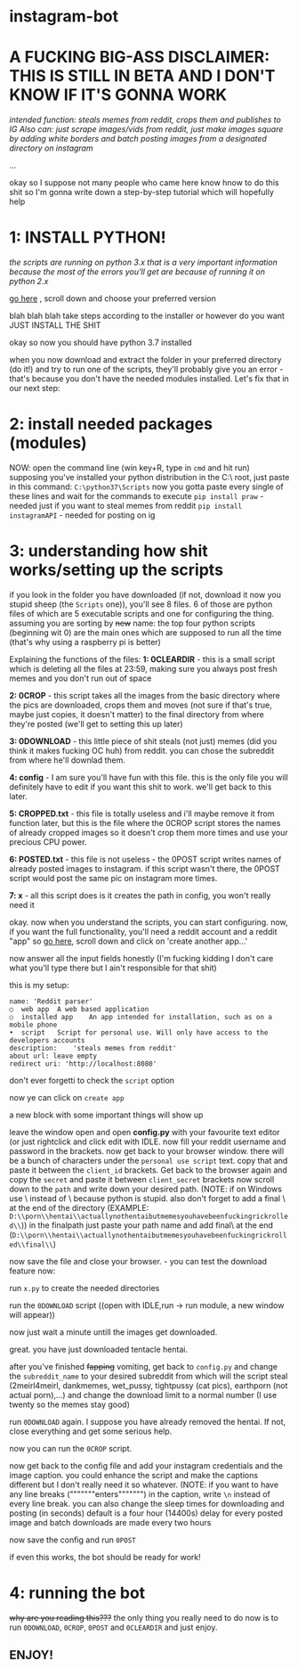# instagram-bot
# A FUCKING BIG-ASS DISCLAIMER: THIS IS STILL IN BETA AND I DON'T KNOW IF IT'S GONNA WORK

_intended function: steals memes from reddit, crops them and publishes to IG_
_Also can: just scrape images/vids from reddit, just make images square by adding white borders and batch posting images from a designated directory on instagram_

...

okay so I suppose not many people who came here know hnow to do this shit so I'm gonna write down a step-by-step tutorial which will hopefully help


# 1: INSTALL PYTHON!

_the scripts are running on python 3.x_
_that is a very important information because the most of the errors you'll get are because of running it on python 2.x_

[go here](https://www.python.org/downloads/release/python-370/) , scroll down and choose your preferred version 

blah blah blah take steps according to the installer or however do you want JUST INSTALL THE SHIT

okay so now you should have python 3.7 installed 

when you now download and extract the folder in your preferred directory (do it!) and try to run one of the scripts, they'll
probably give you an error - that's because you don't have the needed modules installed. Let's fix that in our next step:

# 2: install needed packages (modules)

NOW: open the command line (win key+R, type in `cmd` and hit run)
supposing you've installed your python distribution in the C:\ root, just paste in this command: 
`C:\python37\Scripts`
now you gotta paste every single of these lines and wait for the commands to execute
`pip install praw` - needed just if you want to steal memes from reddit
`pip install instagramAPI` - needed for posting on ig

# 3: understanding how shit works/setting up the scripts

if you look in the folder you have downloaded (if not, download it now you stupid sheep (the `Scripts` one)),
you'll see 8 files. 6 of those are python files of which are 5 executable scripts and one for configuring the thing.
assuming you are sorting by ~~new~~ name: the top four python scripts (beginning wit 0) are the main ones which are supposed to run all the time (that's why using a raspberry pi is better)

Explaining the functions of the files:
**1: 0CLEARDIR**  - this is a small script which is deleting all the files at 23:59, making sure you always post fresh memes and you don't run out of space

**2: 0CROP**  - this script takes all the images from the basic directory where the pics are downloaded, crops them and moves (not sure if that's true, maybe just copies, it doesn't matter) to the final directory from where they're posted (we'll get to setting this up later)

**3: 0DOWNLOAD**  - this little piece of shit steals (not just) memes (did you think it makes fucking OC huh) from reddit. you can chose the subreddit from where he'll downlad them.

**4: config** - I am sure you'll have fun with this file. this is the only file you will definitely have to edit if you want this shit to work. we'll get back to this later.

**5: CROPPED.txt**   - this file is totally useless and i'll maybe remove it from function later, but this is the file where the 0CROP script stores the names of already cropped images so it doesn't crop them more times and use your precious CPU power.

**6: POSTED.txt**  -  this file is not useless - the 0POST script writes names of already posted images to instagram. if this script wasn't there, the 0POST script would post the same pic on instagram more times.

**7: x**  - all this script does is it creates the path in config, you won't really need it

okay. now when you understand the scripts, you can start configuring. now, if you want the full functionality, you'll need a reddit account and a reddit "app"
so [go here](https://www.reddit.com/prefs/apps), scroll down and click on 'create another app...'

now answer all the input fields honestly (I'm fucking kidding I don't care what you'll type there but I ain't responsible for that shit)

this is my setup:
```
name: 'Reddit parser'
○  web app	A web based application
○  installed app	An app intended for installation, such as on a mobile phone
•  script	Script for personal use. Will only have access to the developers accounts
description:	'steals memes from reddit'
about url: leave empty
redirect uri: 'http://localhost:8080'
```
don't ever forgetti to check the `script` option

now ye can click on `create app`

a new block with some important things will show up

leave the window open and open **config.py** with your favourite text editor (or just rightclick and click edit with IDLE.
now fill your reddit username and password in the brackets. now get back to your browser window. there will be a bunch of characters under the `personal use script` text. copy that and paste it between the `client_id` brackets. Get back to the browser again and copy the `secret` and paste it between `client_secret` brackets
now scroll down to the `path` and write down your desired path. (NOTE: if on Windows use \\ instead of \ because python is stupid. also don't forget to add a final \\ at the end of the directory (EXAMPLE: `D:\\porn\\hentai\\actuallynothentaibutmemesyouhavebeenfuckingrickrolled\\`))
in the finalpath just paste your path name and add final\\ at the end (`D:\\porn\\hentai\\actuallynothentaibutmemesyouhavebeenfuckingrickrolled\\final\\`)

now save the file and close your browser. - you can test the download feature now:

run `x.py` to create the needed directories

run the `0DOWNLOAD` script
((open with IDLE,run → run module, a new window will appear))

now just wait a minute untill the images get downloaded.

great. you have just downloaded tentacle hentai.

after you've finished ~~fapping~~ vomiting, get back to `config.py` and change the `subreddit_name` to your desired subreddit from which will the script steal (2meirl4meirl, dankmemes, wet_pussy, tightpussy (cat pics), earthporn (not actual porn),...) and change the download limit to a normal number (I use twenty so the memes stay good)

run `0DOWNLOAD` again. I suppose you have already removed the hentai. If not, close everything and get some serious help. 

now you can run the `0CROP` script.

now get back to the config file and add your instagram credentials and the image caption. you could enhance the script and make the captions different but I don't really need it so whatever. (NOTE: if you want to have any line breaks ("""""""enters""""""") in the caption, write `\n` instead of every line break. you can also change the sleep times for downloading and posting (in seconds) default is a four hour (14400s) delay for every posted image and batch downloads are made every two hours 

now save the config and run `0POST` 

if even this works, the bot should be ready for work!

# 4: running the bot

~~why are you reading this???~~ the only thing you really need to do now is to run `0DOWNLOAD`, `0CROP`, `0POST` and `0CLEARDIR` and just enjoy.

## ENJOY!
